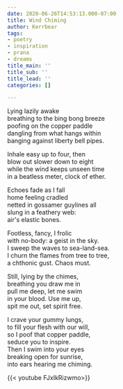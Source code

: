 ```yaml
---
date: 2020-06-26T14:53:13.000-07:00
title: Wind Chiming
author: Kerrbear
tags:
- poetry
- inspiration
- prana
- dreams
title_main: ''
title_sub: ''
title_lead: ''
categories: []

---
```

Lying lazily awake  
breathing to the bing bong breeze  
poofing on the copper paddle  
dangling from what hangs within  
banging against liberty bell pipes.<!--more-->

Inhale easy up to four, then  
blow out slower down to eight  
while the wind keeps unseen time  
in a beatless meter, clock of ether.

Echoes fade as I fall  
home feeling cradled  
netted in gossamer guylines all  
slung in a feathery web:  
air's elastic bones.

Footless, fancy, I frolic  
with no-body: a geist in the sky.  
I sweep the waves to sea-land-sea.  
I churn the flames from tree to tree,  
a chthonic gust. Chaos must.

Still, lying by the chimes,  
breathing you draw me in  
pull me deep, let me swim  
in your blood. Use me up,  
spit me out, set spirit free.

I crave your gummy lungs,  
to fill your flesh with our will,  
so I poof that copper paddle,  
seduce you to inspire.  
Then I swim into your eyes  
breaking open for sunrise,  
into ears hearing me chiming.

{{< youtube FJxIkRizwmo>}}
